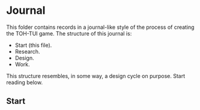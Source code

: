 # Journal
This folder contains records in a journal-like style of the process of creating the TOH-TUI game. The structure of this journal is:
- Start (this file).
- Research.
- Design.
- Work.

This structure resembles, in some way, a design cycle on purpose. Start reading below.

## Start